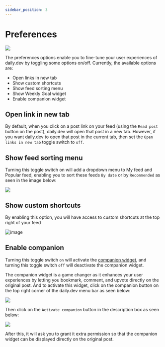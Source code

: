 ```yaml
---
sidebar_position: 3
---
```


# Preferences

![](https://res.cloudinary.com/jitul-teron/image/upload/v1697552104/Screenshot_2023-10-17_at_7.42.15_PM_e74vse.png
)

The preferences options enable you to fine-tune your user experiences of daily.dev by toggling some options on/off. Currently, the available options are:

- Open links in new tab
- Show custom shortcuts
- Show feed sorting menu
- Show Weekly Goal widget
- Enable companion widget

## Open link in new tab

By default, when you click on a post link on your feed (using the `Read post` button on the post), daily.dev will open that post in a new tab. However, if you want daily.dev to open that post in the current tab, then set the `Open links in new tab` toggle switch to `off`.

## Show feed sorting menu

Turning this toggle switch on will add a dropdown menu to My feed and Popular feed, enabling you to sort these feeds `By date` or by `Recommended` as seen in the image below:

![](https://daily-now-res.cloudinary.com/image/upload/v1695752384/docs-v2/show-feed-sorting-menu.png)

## Show custom shortcuts

By enabling this option, you will have access to custom shortcuts at the top right of your feed

![image](https://github.com/dailydotdev/docs/assets/18360871/da5738bc-475b-4dee-a811-dd7d90a1a704)


## Enable companion

Turning this toggle switch `on` will activate the [companion widget](https://docs.daily.dev/docs/key-features/the-companion), and turning this toggle switch `off` will deactivate the companion widget.

The companion widget is a game changer as it enhances your user experiences by letting you bookmark, comment, and upvote directly on the original post. And to activate this widget, click on the companion button on the top right corner of the daily.dev menu bar as seen below:

![](https://daily-now-res.cloudinary.com/image/upload/v1695752806/docs-v2/Companion-widget-icon.png)

Then click on the `Activate companion` button in the description box as seen below:

![](https://daily-now-res.cloudinary.com/image/upload/v1695752390/docs-v2/Activate-companion.png)

After this, it will ask you to grant it extra permission so that the companion widget can be displayed directly on the original post.
